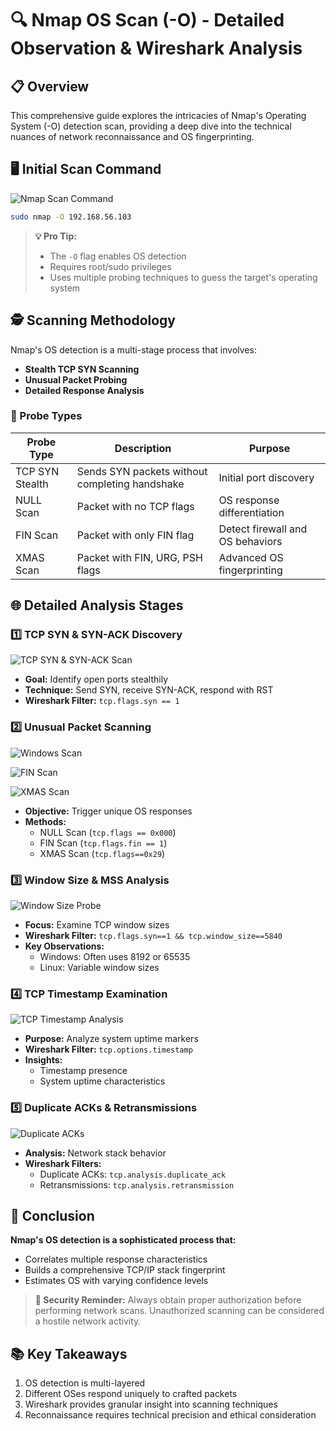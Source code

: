 # 🔍 Nmap OS Scan (-O) - Detailed Observation & Wireshark Analysis

## 📋 Overview

This comprehensive guide explores the intricacies of Nmap's Operating System (-O) detection scan, providing a deep dive into the technical nuances of network reconnaissance and OS fingerprinting.

## 🖥️ Initial Scan Command

![Nmap Scan Command](https://github.com/user-attachments/assets/b660e5b6-97d2-47b1-80be-a609d9c189ef)

```bash
sudo nmap -O 192.168.56.103
```

> **💡 Pro Tip:** 
> - The `-O` flag enables OS detection
> - Requires root/sudo privileges
> - Uses multiple probing techniques to guess the target's operating system

## 🕵️ Scanning Methodology

Nmap's OS detection is a multi-stage process that involves:

- **Stealth TCP SYN Scanning**
- **Unusual Packet Probing**
- **Detailed Response Analysis**

### 🔬 Probe Types

| Probe Type | Description | Purpose |
|-----------|-------------|---------|
| TCP SYN Stealth | Sends SYN packets without completing handshake | Initial port discovery |
| NULL Scan | Packet with no TCP flags | OS response differentiation |
| FIN Scan | Packet with only FIN flag | Detect firewall and OS behaviors |
| XMAS Scan | Packet with FIN, URG, PSH flags | Advanced OS fingerprinting |

## 🌐 Detailed Analysis Stages

### 1️⃣ TCP SYN & SYN-ACK Discovery

![TCP SYN & SYN-ACK Scan](https://github.com/user-attachments/assets/6181c49b-0347-4a92-945a-e48f45811178)

- **Goal:** Identify open ports stealthily
- **Technique:** Send SYN, receive SYN-ACK, respond with RST
- **Wireshark Filter:** `tcp.flags.syn == 1`

### 2️⃣ Unusual Packet Scanning

![Windows Scan](https://github.com/user-attachments/assets/0a01a7e2-f443-4e36-9859-3dcd4376153d)

![FIN Scan](https://github.com/user-attachments/assets/54814dac-5447-4870-92ba-3aa85ef18946)

![XMAS Scan](https://github.com/user-attachments/assets/c51f6c14-05a4-4c10-86e8-a5554c93d673)

- **Objective:** Trigger unique OS responses
- **Methods:** 
  - NULL Scan (`tcp.flags == 0x000`)
  - FIN Scan (`tcp.flags.fin == 1`)
  - XMAS Scan (`tcp.flags==0x29`)

### 3️⃣ Window Size & MSS Analysis

![Window Size Probe](https://github.com/user-attachments/assets/0a79e900-0856-4d78-a943-3be648f52596)

- **Focus:** Examine TCP window sizes
- **Wireshark Filter:** `tcp.flags.syn==1 && tcp.window_size==5840`
- **Key Observations:**
  - Windows: Often uses 8192 or 65535
  - Linux: Variable window sizes

### 4️⃣ TCP Timestamp Examination

![TCP Timestamp Analysis](https://github.com/user-attachments/assets/44c86cdc-3dc8-4c95-a321-5d04966b0d53)

- **Purpose:** Analyze system uptime markers
- **Wireshark Filter:** `tcp.options.timestamp`
- **Insights:** 
  - Timestamp presence
  - System uptime characteristics

### 5️⃣ Duplicate ACKs & Retransmissions

![Duplicate ACKs](https://github.com/user-attachments/assets/2a78e2fa-3beb-445a-8878-58443faa28bb)

- **Analysis:** Network stack behavior
- **Wireshark Filters:**
  - Duplicate ACKs: `tcp.analysis.duplicate_ack`
  - Retransmissions: `tcp.analysis.retransmission`

## 🏁 Conclusion

**Nmap's OS detection is a sophisticated process that:**
- Correlates multiple response characteristics
- Builds a comprehensive TCP/IP stack fingerprint
- Estimates OS with varying confidence levels

> **🚨 Security Reminder:** 
> Always obtain proper authorization before performing network scans. Unauthorized scanning can be considered a hostile network activity.

## 📚 Key Takeaways

1. OS detection is multi-layered
2. Different OSes respond uniquely to crafted packets
3. Wireshark provides granular insight into scanning techniques
4. Reconnaissance requires technical precision and ethical consideration
